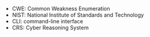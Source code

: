 - CWE: Common Weakness Enumeration
- NIST: National Institute of Standards and Technology
- CLI: command-line interface
- CRS: Cyber Reasoning System